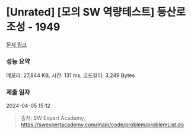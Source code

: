 # [Unrated] [모의 SW 역량테스트] 등산로 조성 - 1949 

[문제 링크](https://swexpertacademy.com/main/code/problem/problemDetail.do?contestProbId=AV5PoOKKAPIDFAUq) 

### 성능 요약

메모리: 27,844 KB, 시간: 131 ms, 코드길이: 3,249 Bytes

### 제출 일자

2024-04-05 15:12



> 출처: SW Expert Academy, https://swexpertacademy.com/main/code/problem/problemList.do